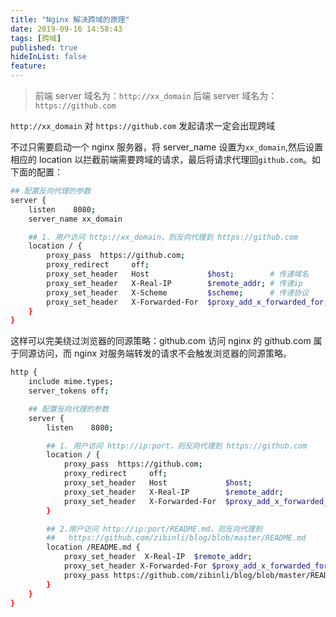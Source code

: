 ```yaml
---
title: "Nginx 解决跨域的原理"
date: 2019-09-16 14:58:43
tags: [跨域]
published: true
hideInList: false
feature:
---
```


> 前端 server 域名为：`http://xx_domain`
> 后端 server 域名为：`https://github.com`

`http://xx_domain` 对 `https://github.com` 发起请求一定会出现跨域

不过只需要启动一个 nginx 服务器，将 server_name 设置为`xx_domain`,然后设置相应的 location 以拦截前端需要跨域的请求，最后将请求代理回`github.com`。如下面的配置：

```bash
## 配置反向代理的参数
server {
    listen    8080;
    server_name xx_domain

    ## 1. 用户访问 http://xx_domain，则反向代理到 https://github.com
    location / {
        proxy_pass  https://github.com;
        proxy_redirect     off;
        proxy_set_header   Host             $host;        # 传递域名
        proxy_set_header   X-Real-IP        $remote_addr; # 传递ip
        proxy_set_header   X-Scheme         $scheme;      # 传递协议
        proxy_set_header   X-Forwarded-For  $proxy_add_x_forwarded_for;
    }
}
```

这样可以完美绕过浏览器的同源策略：github.com 访问 nginx 的 github.com 属于同源访问，而 nginx 对服务端转发的请求不会触发浏览器的同源策略。

```bash
http {
    include mime.types;
    server_tokens off;

    ## 配置反向代理的参数
    server {
        listen    8080;

        ## 1. 用户访问 http://ip:port，则反向代理到 https://github.com
        location / {
            proxy_pass  https://github.com;
            proxy_redirect     off;
            proxy_set_header   Host             $host;
            proxy_set_header   X-Real-IP        $remote_addr;
            proxy_set_header   X-Forwarded-For  $proxy_add_x_forwarded_for;
        }

        ## 2.用户访问 http://ip:port/README.md，则反向代理到
        ##   https://github.com/zibinli/blog/blob/master/README.md
        location /README.md {
            proxy_set_header  X-Real-IP  $remote_addr;
            proxy_set_header X-Forwarded-For $proxy_add_x_forwarded_for;
            proxy_pass https://github.com/zibinli/blog/blob/master/README.md;
        }
    }
}
```
